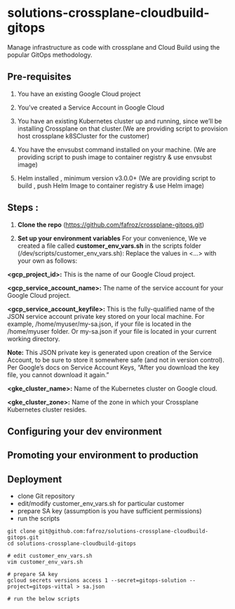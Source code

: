 # solutions-crossplane-cloudbuild-gitops

Manage infrastructure as code with crossplane and Cloud Build using the popular GitOps methodology.

## Pre-requisites

1. You have an existing Google Cloud project

2. You’ve created a Service Account in Google Cloud

3. You have an existing Kubernetes cluster up and running, since we’ll be installing Crossplane on that cluster.(We are providing script to provision host crossplane k8SCluster for the customer)

4. You have the envsubst command installed on your machine. (We are providing script to push image to container registry & use envsubst image)

5. Helm installed , minimum version v3.0.0+  (We are providing script to build , push Helm Image to container registry & use Helm image)


## Steps :

1. **Clone the repo** (https://github.com/fafroz/crossplane-gitops.git)

2. **Set up your environment variables**
For your convenience, We ve created a file called **customer_env_vars.sh** in the scripts folder (/dev/scripts/customer_env_vars.sh):
Replace the values in <...> with your own as follows:

**<gcp_project_id>:** This is the name of our Google Cloud project.

**<gcp_service_account_name>:** The name of the service account for your Google Cloud project.

**<gcp_service_account_keyfile>:** This is the fully-qualified name of the JSON service account private key stored on your local machine. For example, /home/myuser/my-sa.json, if your file is located in the /home/myuser folder. Or my-sa.json if your file is located in your current working directory.

**Note:** This JSON private key is generated upon creation of the Service Account, to be sure to store it somewhere safe (and not in version control). Per Google’s docs on Service Account Keys, “After you download the key file, you cannot download it again.”

**<gke_cluster_name>:** Name of the Kubernetes cluster on Google cloud.

**<gke_cluster_zone>:** Name of the zone in which your Crossplane Kubernetes cluster resides.


## Configuring your dev environment 

## Promoting your environment to production


## Deployment
- clone Git repository
- edit/modify customer_env_vars.sh for particular customer
- prepare SA key (assumption is you have sufficient permissions)
- run the scripts

```
git clone git@github.com:fafroz/solutions-crossplane-cloudbuild-gitops.git
cd solutions-crossplane-cloudbuild-gitops

# edit customer_env_vars.sh
vim customer_env_vars.sh

# prepare SA key
gcloud secrets versions access 1 --secret=gitops-solution --project=gitops-vittal > sa.json

# run the below scripts
